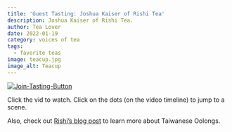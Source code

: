 ```yaml
---
title: 'Guest Tasting: Joshua Kaiser of Rishi Tea'
description: Joshua Kaiser of Rishi Tea.
author: Tea Lover
date: 2022-01-19
category: voices of tea
tags:
  - favorite teas
image: teacup.jpg
image_alt: Teacup
---
```


[![Join-Tasting-Button](/img/Join-Tasting-Button.jpg 'Join-Tasting-Button')](https://web.archive.org/web/20210418224840/http://walkerteareview.com//?page_id=527)

Click the vid to watch. Click on the dots (on the video timeline) to jump to a scene.

Also, check out [Rishi’s blog post](https://rishi-tea.blogspot.com/2010/06/high-mountain-tea-is-often-called-by.html) to learn more about Taiwanese Oolongs.
